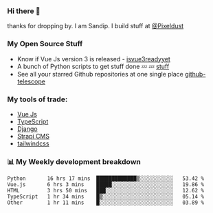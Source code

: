 ### Hi there 👋

thanks for dropping by.
I am Sandip. I build stuff at [@Pixeldust](github.com/pixeldust-in/)

###  **My Open Source Stuff**

 - Know if Vue Js version 3 is released -  [isvue3readyyet](https://github.com/sandiprb/isvue3readyyet)
 - A bunch of Python scripts to get stuff done 💤 💤 [stuff](https://github.com/sandiprb/stuff)
 - See all your starred Github repositories at one single place [github-telescope](https://github.com/sandiprb/github-telescope)



###  **My tools of trade:**
 - [Vue Js](https://github.com/vuejs/vue/)
 - [TypeScript](https://github.com/microsoft/TypeScript)
 - [Django](github.com/django/django)
 - [Strapi CMS](github.com/strapi/strapi)
 - [tailwindcss](https://github.com/tailwindlabs/tailwindcss)


###  📊 **My Weekly development breakdown**
<!--START_SECTION:waka-->
```text
Python       16 hrs 17 mins  █████████████▒░░░░░░░░░░░   53.42 % 
Vue.js       6 hrs 3 mins    █████░░░░░░░░░░░░░░░░░░░░   19.86 % 
HTML         3 hrs 50 mins   ███░░░░░░░░░░░░░░░░░░░░░░   12.62 % 
TypeScript   1 hr 34 mins    █▒░░░░░░░░░░░░░░░░░░░░░░░   05.14 % 
Other        1 hr 11 mins    █░░░░░░░░░░░░░░░░░░░░░░░░   03.89 % 
```
<!--END_SECTION:waka-->
